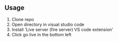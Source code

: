 ## Usage

1. Clone repo
2. Open directory in visual studio code
3. Install 'Live server (fire server) VS code extension'
4. Click go live in the bottom left
